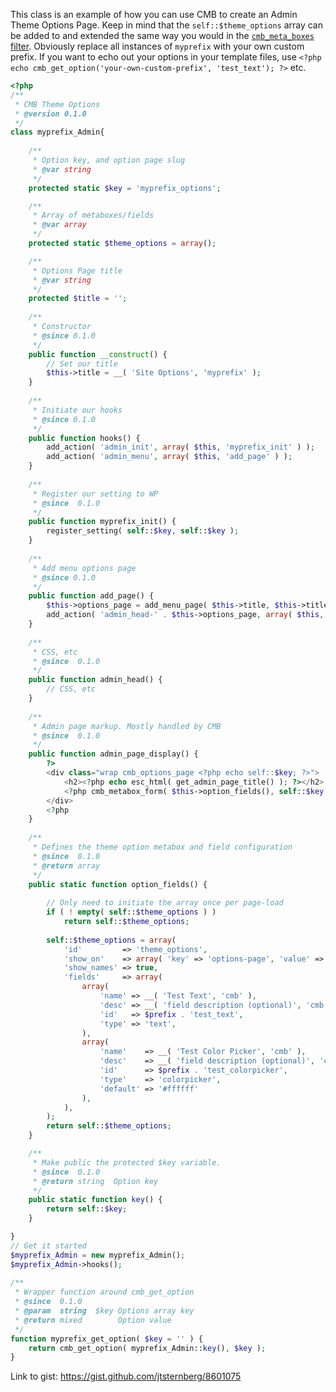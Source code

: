This class is an example of how you can use CMB to create an Admin Theme Options Page. Keep in mind that the `self::$theme_options` array can be added to and extended the same way you would in the [`cmb_meta_boxes` filter](https://github.com/WebDevStudios/Custom-Metaboxes-and-Fields-for-WordPress/blob/master/example-functions.php). Obviously replace all instances of `myprefix` with your own custom prefix. If you want to echo out your options in your template files, use `<?php echo cmb_get_option('your-own-custom-prefix', 'test_text'); ?>` etc. 

```php
<?php
/**
 * CMB Theme Options
 * @version 0.1.0
 */
class myprefix_Admin{
 
 	/**
 	 * Option key, and option page slug
 	 * @var string
 	 */
	protected static $key = 'myprefix_options';

	/**
	 * Array of metaboxes/fields
	 * @var array
	 */
	protected static $theme_options = array();

	/**
	 * Options Page title
	 * @var string
	 */
	protected $title = '';
 
	/**
	 * Constructor
	 * @since 0.1.0
	 */
	public function __construct() {
		// Set our title
		$this->title = __( 'Site Options', 'myprefix' );
 	}
 
	/**
	 * Initiate our hooks
	 * @since 0.1.0
	 */
	public function hooks() {
		add_action( 'admin_init', array( $this, 'myprefix_init' ) );
		add_action( 'admin_menu', array( $this, 'add_page' ) );
	}
 
	/**
	 * Register our setting to WP
	 * @since  0.1.0
	 */
	public function myprefix_init() {
		register_setting( self::$key, self::$key );
	}
 
	/**
	 * Add menu options page
	 * @since 0.1.0
	 */
	public function add_page() {
		$this->options_page = add_menu_page( $this->title, $this->title, 'manage_options', self::$key, array( $this, 'admin_page_display' ) );
		add_action( 'admin_head-' . $this->options_page, array( $this, 'admin_head' ) );
	}
 
	/**
	 * CSS, etc
	 * @since  0.1.0
	 */
	public function admin_head() {
		// CSS, etc
	}
 
	/**
	 * Admin page markup. Mostly handled by CMB
	 * @since  0.1.0
	 */
	public function admin_page_display() {
		?>
		<div class="wrap cmb_options_page <?php echo self::$key; ?>">
			<h2><?php echo esc_html( get_admin_page_title() ); ?></h2>
			<?php cmb_metabox_form( $this->option_fields(), self::$key ); ?>
		</div>
		<?php
	}
 
	/**
	 * Defines the theme option metabox and field configuration
	 * @since  0.1.0
	 * @return array
	 */
	public static function option_fields() {
 
		// Only need to initiate the array once per page-load
		if ( ! empty( self::$theme_options ) )
			return self::$theme_options;
 
		self::$theme_options = array(
			'id'         => 'theme_options',
			'show_on'    => array( 'key' => 'options-page', 'value' => array( self::$key, ), ),
			'show_names' => true,
			'fields'     => array(
				array(
					'name' => __( 'Test Text', 'cmb' ),
					'desc' => __( 'field description (optional)', 'cmb' ),
					'id'   => $prefix . 'test_text',
					'type' => 'text',
				),
				array(
					'name'    => __( 'Test Color Picker', 'cmb' ),
					'desc'    => __( 'field description (optional)', 'cmb' ),
					'id'      => $prefix . 'test_colorpicker',
					'type'    => 'colorpicker',
					'default' => '#ffffff'
				),
			),
		);
		return self::$theme_options;
	}

	/**
	 * Make public the protected $key variable.
	 * @since  0.1.0
	 * @return string  Option key
	 */
	public static function key() {
		return self::$key;
	}

}
// Get it started
$myprefix_Admin = new myprefix_Admin();
$myprefix_Admin->hooks();
 
/**
 * Wrapper function around cmb_get_option
 * @since  0.1.0
 * @param  string  $key Options array key
 * @return mixed        Option value
 */
function myprefix_get_option( $key = '' ) {
	return cmb_get_option( myprefix_Admin::key(), $key );
}
```

Link to gist: https://gist.github.com/jtsternberg/8601075